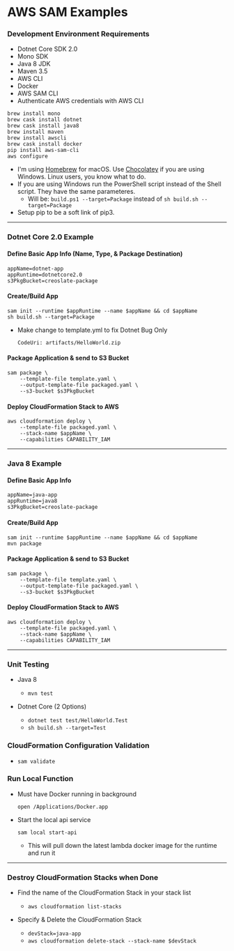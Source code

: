 # AWS SAM Examples

### Development Environment Requirements
* Dotnet Core SDK 2.0
* Mono SDK
* Java 8 JDK
* Maven 3.5
* AWS CLI
* Docker
* AWS SAM CLI
* Authenticate AWS credentials with AWS CLI

```
brew install mono
brew cask install dotnet
brew cask install java8
brew install maven
brew install awscli
brew cask install docker
pip install aws-sam-cli
aws configure
```
* I'm using [Homebrew](https://brew.sh/) for macOS. Use [Chocolatey](https://chocolatey.org/) if you are using Windows. Linux users, you know what to do.
* If you are using Windows run the PowerShell script instead of the Shell script. They have the same parameteres.
    * Will be: ``` build.ps1 --target=Package ``` instead of ``` sh build.sh --target=Package ```
* Setup pip to be a soft link of pip3.

----

### **Dotnet Core 2.0 Example**

#### Define Basic App Info (Name, Type, & Package Destination)
```
appName=dotnet-app
appRuntime=dotnetcore2.0
s3PkgBucket=creoslate-package
```

#### Create/Build App
```
sam init --runtime $appRuntime --name $appName && cd $appName
sh build.sh --target=Package
```

* Make change to template.yml to fix Dotnet Bug Only
    
    ``` CodeUri: artifacts/HelloWorld.zip ```

#### Package Application & send to S3 Bucket
```
sam package \
    --template-file template.yaml \
    --output-template-file packaged.yaml \
    --s3-bucket $s3PkgBucket
```

#### Deploy CloudFormation Stack to AWS
```
aws cloudformation deploy \
    --template-file packaged.yaml \
    --stack-name $appName \
    --capabilities CAPABILITY_IAM
```

----

### **Java 8 Example**

#### Define Basic App Info
```
appName=java-app
appRuntime=java8
s3PkgBucket=creoslate-package
```

#### Create/Build App
```
sam init --runtime $appRuntime --name $appName && cd $appName
mvn package
```

#### Package Application & send to S3 Bucket
```
sam package \
    --template-file template.yaml \
    --output-template-file packaged.yaml \
    --s3-bucket $s3PkgBucket
```

#### Deploy CloudFormation Stack to AWS
```
aws cloudformation deploy \
    --template-file packaged.yaml \
    --stack-name $appName \
    --capabilities CAPABILITY_IAM
```

---

### Unit Testing

* Java 8

    * ``` mvn test ```

* Dotnet Core (2 Options)

    * ``` dotnet test test/HelloWorld.Test ```
    * ``` sh build.sh --target=Test ```

### CloudFormation Configuration Validation

* ``` sam validate ```

### Run Local Function

* Must have Docker running in background

    ``` open /Applications/Docker.app ```

* Start the local api service

    ``` sam local start-api ```

    * This will pull down the latest lambda docker image for the runtime and run it

---

### Destroy CloudFormation Stacks when Done

* Find the name of the CloudFormation Stack in your stack list

    * ``` aws cloudformation list-stacks ```

* Specify & Delete the CloudFormation Stack

    * ``` devStack=java-app ```
    * ``` aws cloudformation delete-stack --stack-name $devStack ```